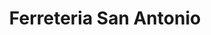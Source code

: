 ---
title: "Ferreteria San Antonio"
url: /ciudad-del-este/ferreteria-san-antonio/
shop: Eisenwaren
---